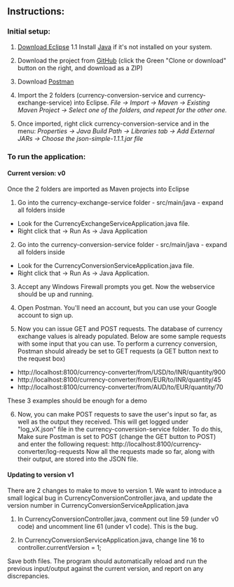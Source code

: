 ## Instructions: ##

### Initial setup: ###

1. [Download Eclipse](https://www.eclipse.org/downloads/)
 1.1 Install [Java](https://www.java.com/en/download/windows-64bit.jsp) if it's not installed on your system.

2. Download the project from [GitHub](https://github.com/Demonikki/self-testing) (click the Green "Clone or download" button on the right, and download as a ZIP)

3. Download [Postman](https://www.getpostman.com/)

4. Import the 2 folders (currency-conversion-service and currency-exchange-service) into Eclipse.
_File -> Import -> Maven -> Existing Maven Project -> Select one of the folders, and repeat for the other one._

5. Once imported, right click currency-conversion-service and in the menu:
_Properties -> Java Build Path -> Libraries tab -> Add External JARs -> Choose the json-simple-1.1.1.jar file_


### To run the application: ###

#### Current version: v0 ####

Once the 2 folders are imported as Maven projects into Eclipse

1. Go into the currency-exchange-service folder - src/main/java - expand all folders inside
  * Look for the CurrencyExchangeServiceApplication.java file. 
  * Right click that -> Run As -> Java Application

2. Go into the currency-conversion-service folder - src/main/java - expand all folders inside 
  * Look for the CurrencyConversionServiceApplication.java file. 
  * Right click that -> Run As -> Java Application.

3. Accept any Windows Firewall prompts you get. Now the webservice should be up and running. 

4. Open Postman. You'll need an account, but you can use your Google account to sign up.

5. Now you can issue GET and POST requests. The database of currency exchange values is already populated. Below are some sample requests with some input that you can use. To perform a currency conversion, Postman should already be set to GET requests (a GET button next to the request box)
  * http://localhost:8100/currency-converter/from/USD/to/INR/quantity/900
  * http://localhost:8100/currency-converter/from/EUR/to/INR/quantity/45
  * http://localhost:8100/currency-converter/from/AUD/to/EUR/quantity/70

 These 3 examples should be enough for a demo


6. Now, you can make POST requests to save the user's input so far, as well as the output they received. This will get logged under "log_vX.json" file in the currency-conversion-service folder. To do this, Make sure Postman is set to POST (change the GET button to POST) and enter the following request:
   http://localhost:8100/currency-converter/log-requests 
   Now all the requests made so far, along with their output, are stored into the JSON file.

#### Updating to version v1 ####

There are 2 changes to make to move to version 1. We want to introduce a small logical bug in CurrencyConversionController.java, and update the version number in CurrencyConversionServiceApplication.java

1. In CurrencyConversionController.java, comment out line 59 (under v0 code) and uncomment line 61 (under v1 code). This is the bug.

2. In CurrencyConversionServiceApplication.java, change line 16 to controller.currentVersion = 1; 

Save both files. The program should automatically reload and run the previous input/output against the current version, and report on any discrepancies.




